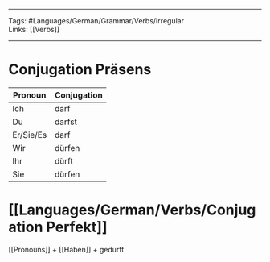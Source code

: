 ___
Tags: #Languages/German/Grammar/Verbs/Irregular  
Links: [[Verbs]]
___
# Conjugation Präsens
Pronoun|Conjugation
------------ | ------------
Ich | darf
Du | darfst
Er/Sie/Es | darf
Wir | dürfen
Ihr | dürft
Sie | dürfen


# [[Languages/German/Verbs/Conjugation Perfekt]]
[[Pronouns]] + [[Haben]] + gedurft